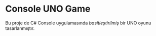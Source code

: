 # Console UNO Game

Bu proje de C# Console uygulamasında *basitleştirilmiş* bir UNO oyunu tasarlanmıştır.
